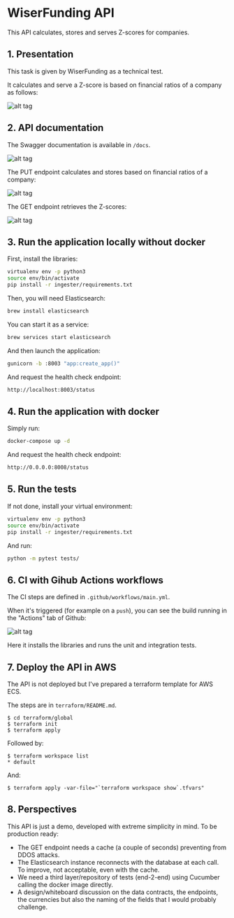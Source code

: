 # WiserFunding API

This API calculates, stores and serves Z-scores for companies.

## 1. Presentation


This task is given by WiserFunding as a technical test.

It calculates and serve a Z-score is based on financial ratios of a company as follows:

![alt tag](https://i.ibb.co/T4qvcbQ/Screenshot-2021-05-17-at-22-31-35.png)


## 2. API documentation 

The Swagger documentation is available in `/docs`.

![alt tag](https://i.postimg.cc/y6bwg2dN/Screenshot-2021-05-17-at-21-28-44.png)


The PUT endpoint calculates and stores based on financial ratios of a company:

![alt tag](https://i.ibb.co/cXRNcx7/Screenshot-2021-05-17-at-21-31-52.png)


The GET endpoint retrieves the Z-scores:

![alt tag](https://i.ibb.co/Cbb0JGd/Screenshot-2021-05-17-at-21-37-31.png)


## 3. Run the application locally without docker

First, install the libraries:

```bash
virtualenv env -p python3
source env/bin/activate
pip install -r ingester/requirements.txt
```

Then, you will need Elasticsearch:

```bash
brew install elasticsearch
```

You can start it as a service:

```bash
brew services start elasticsearch
```

And then launch the application:

```bash
gunicorn -b :8003 "app:create_app()"
```

And request the health check endpoint:

```bash
http://localhost:8003/status
```

## 4. Run the application with docker

Simply run:

```bash
docker-compose up -d
```

And request the health check endpoint:

```bash
http://0.0.0.0:8008/status
```


## 5. Run the tests

If not done, install your virtual environment:

```bash
virtualenv env -p python3
source env/bin/activate
pip install -r ingester/requirements.txt
```

And run:

```bash
python -m pytest tests/
```

## 6. CI with Gihub Actions workflows

The CI steps are defined in `.github/workflows/main.yml`.

When it's triggered (for example on a `push`), you can see the build running in the "Actions" tab of Github:

![alt tag](https://i.ibb.co/6YdMDXm/Screenshot-2021-05-17-at-23-11-57.png)

Here it installs the libraries and runs the unit and integration tests.


## 7. Deploy the API in AWS

The API is not deployed but I've prepared a terraform template for AWS ECS.

The steps are in `terraform/README.md`.

```console
$ cd terraform/global
$ terraform init
$ terraform apply
```

Followed by:

```console
$ terraform workspace list  
* default
```

And:

```console
$ terraform apply -var-file="`terraform workspace show`.tfvars"
```


## 8. Perspectives

This API is just a demo, developed with extreme simplicity in mind.
To be production ready:

- The GET endpoint needs a cache (a couple of seconds) preventing from DDOS attacks.
- The Elasticsearch instance reconnects with the database at each call. To improve, not acceptable, even with the cache.
- We need a third layer/repository of tests (end-2-end) using Cucumber calling the docker image directly.
- A design/whiteboard discussion on the data contracts, the endpoints, the currencies but also the naming of the fields that I would probably challenge.
